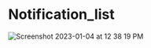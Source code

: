 # Notification_list
 
![Screenshot 2023-01-04 at 12 38 19 PM](https://user-images.githubusercontent.com/80152469/210502375-14bcbe30-bc00-4551-b5e0-641b5095891c.png)

